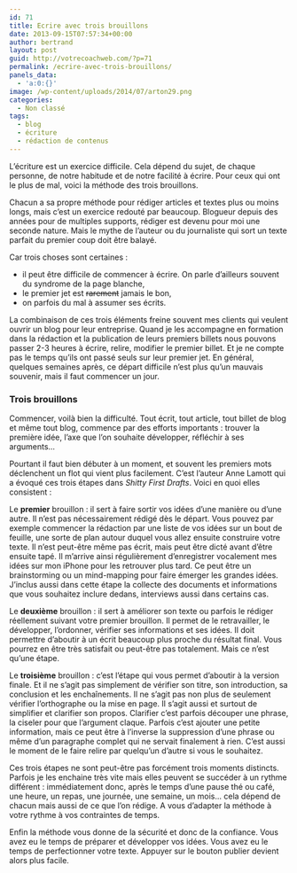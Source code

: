 ```yaml
---
id: 71
title: Ecrire avec trois brouillons
date: 2013-09-15T07:57:34+00:00
author: bertrand
layout: post
guid: http://votrecoachweb.com/?p=71
permalink: /ecrire-avec-trois-brouillons/
panels_data:
  - 'a:0:{}'
image: /wp-content/uploads/2014/07/arton29.png
categories:
  - Non classé
tags:
  - blog
  - écriture
  - rédaction de contenus
---
```

L’écriture est un exercice difficile. Cela dépend du sujet, de chaque personne, de notre habitude et de notre facilité à écrire. Pour ceux qui ont le plus de mal, voici la méthode des trois brouillons.<!--more-->

Chacun a sa propre méthode pour rédiger articles et textes plus ou moins longs, mais c’est un exercice redouté par beaucoup. Blogueur depuis des années pour de multiples supports, rédiger est devenu pour moi une seconde nature. Mais le mythe de l’auteur ou du journaliste qui sort un texte parfait du premier coup doit être balayé.

Car trois choses sont certaines :
<ul class="spip">
	<li style="font-style: inherit;">il peut être difficile de commencer à écrire. On parle d’ailleurs souvent du syndrome de la page blanche,</li>
	<li style="font-style: inherit;">le premier jet est <del style="font-style: inherit;">rarement</del> jamais le bon,</li>
	<li style="font-style: inherit;">on parfois du mal à assumer ses écrits.</li>
</ul>
La combinaison de ces trois éléments freine souvent mes clients qui veulent ouvrir un blog pour leur entreprise. Quand je les accompagne en formation dans la rédaction et la publication de leurs premiers billets nous pouvons passer 2-3 heures à écrire, relire, modifier le premier billet. Et je ne compte pas le temps qu’ils ont passé seuls sur leur premier jet. En général, quelques semaines après, ce départ difficile n’est plus qu’un mauvais souvenir, mais il faut commencer un jour.
<h3 class="spip">Trois brouillons</h3>
Commencer, voilà bien la difficulté. Tout écrit, tout article, tout billet de blog et même tout blog, commence par des efforts importants : trouver la première idée, l’axe que l’on souhaite développer, réfléchir à ses arguments...

Pourtant il faut bien débuter à un moment, et souvent les premiers mots déclenchent un flot qui vient plus facilement. C’est l’auteur Anne Lamott qui a évoqué ces trois étapes dans <i>Shitty First Drafts</i>. Voici en quoi elles consistent :

Le <span style="font-weight: bold; font-style: inherit;">premier</span> brouillon : il sert à faire sortir vos idées d’une manière ou d’une autre. Il n’est pas nécessairement rédigé dès le départ. Vous pouvez par exemple commencer la rédaction par une liste de vos idées sur un bout de feuille, une sorte de plan autour duquel vous allez ensuite construire votre texte. Il n’est peut-être même pas écrit, mais peut être dicté avant d’être ensuite tapé. Il m’arrive ainsi régulièrement d’enregistrer vocalement mes idées sur mon iPhone pour les retrouver plus tard. Ce peut être un brainstorming ou un mind-mapping pour faire émerger les grandes idées. J’inclus aussi dans cette étape la collecte des documents et informations que vous souhaitez inclure dedans, interviews aussi dans certains cas.

Le <span style="font-weight: bold; font-style: inherit;">deuxième</span> brouillon : il sert à améliorer son texte ou parfois le rédiger réellement suivant votre premier brouillon. Il permet de le retravailler, le développer, l’ordonner, vérifier ses informations et ses idées. Il doit permettre d’aboutir à un écrit beaucoup plus proche du résultat final. Vous pourrez en être très satisfait ou peut-être pas totalement. Mais ce n’est qu’une étape.

Le <span style="font-weight: bold; font-style: inherit;">troisième</span> brouillon : c’est l’étape qui vous permet d’aboutir à la version finale. Et il ne s’agit pas simplement de vérifier son titre, son introduction, sa conclusion et les enchaînements. Il ne s’agit pas non plus de seulement vérifier l’orthographe ou la mise en page. Il s’agit aussi et surtout de simplifier et clarifier son propos. Clarifier c’est parfois découper une phrase, la ciseler pour que l’argument claque. Parfois c’est ajouter une petite information, mais ce peut être à l’inverse la suppression d’une phrase ou même d’un paragraphe complet qui ne servait finalement à rien. C’est aussi le moment de le faire relire par quelqu’un d’autre si vous le souhaitez.

Ces trois étapes ne sont peut-être pas forcément trois moments distincts. Parfois je les enchaine très vite mais elles peuvent se succéder à un rythme différent : immédiatement donc, après le temps d’une pause thé ou café, une heure, un repas, une journée, une semaine, un mois... cela dépend de chacun mais aussi de ce que l’on rédige. A vous d’adapter la méthode à votre rythme à vos contraintes de temps.

Enfin la méthode vous donne de la sécurité et donc de la confiance. Vous avez eu le temps de préparer et développer vos idées. Vous avez eu le temps de perfectionner votre texte. Appuyer sur le bouton publier devient alors plus facile.